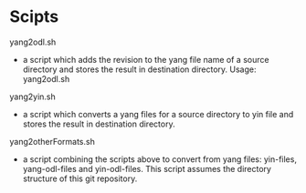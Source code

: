 # Scipts
yang2odl.sh
- a script which adds the revision to the yang file name of a source directory and stores the result in destination directory. Usage: yang2odl.sh <src-path> <dst-path>

yang2yin.sh
- a script which converts a yang files for a source directory to yin file and stores the result in destination directory.

yang2otherFormats.sh
- a script combining the scripts above to convert from yang files: yin-files, yang-odl-files and yin-odl-files. This script assumes the directory structure of this git repository.